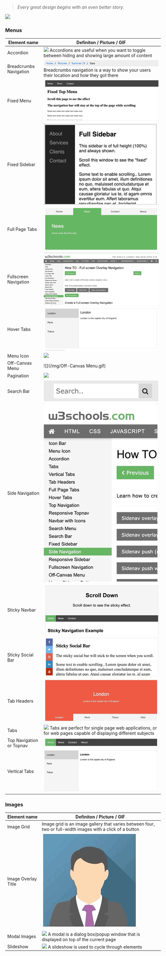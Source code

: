 > *Every great design begins with an even better story.*

![](/img/UI-design-elements.png)

### Menus

Element name | Definiton / Picture / GIF 
-----|-----------
Accordion| ![](/img/CSS-Accordion-Menu-with-Tooltip.gif) Accordions are useful when you want to toggle between hiding and showing large amount of content
Breadcrumbs Navigation| ![](/img/Breadcrumb_navigation.png) Breadcrumbs navigation is a way to show your users their location and how they got there
Fixed Menu|	![](/img/Fixed_Menu.gif)
Fixed Sidebar|	![](/img/Fixed_Sidebar.gif)
Full Page Tabs|	![](/img/Full_Page_Tabs.gif)
Fullscreen Navigation|	![](/img/Fullscreen_Navigation.gif)
Hover Tabs|	![](/img/Hover_Tabs.gif)	
Menu Icon| ![](https://bit.ly/2kj7jHm)	
Off-Canvas Menu| ![](/img/Off-Canvas Menu.gif)
Pagination|	![](/img/Pagination.png)	
Search Bar|	![](/img/Search_Bar_web.png)	
Side Navigation| ![](/img/Side_Navigation.gif)
Sticky Navbar| ![](/img/Sticky_Navbar.gif)
Sticky Social Bar| ![](/img/Sticky_Social_Bar.gif)
Tab Headers| ![](/img/Tab_Headers.gif)	
Tabs| ![](/img/Tabs.gif) Tabs are perfect for single page web applications, or for web pages capable of displaying different subjects
Top Navigation or Topnav|	![](/img/Top_Navigation.gif)
Vertical Tabs| ![](/img/Vertical_Tabs.gif)

### Images

Element name | Definiton / Picture / GIF  
-----|-----------	
Image Grid| Image grid is	an image gallery that varies between four, two or full-width images with a click of a button
Image Overlay Title| ![](/img/Image_Overlay_Title.gif)
Modal Images| ![](/img/Modal_Images.gif) A modal is a dialog box/popup window that is displayed on top of the current page
Slideshow| ![](/img/Slideshow/Slideshow_Carousel.gif) A slideshow is used to cycle through elements
